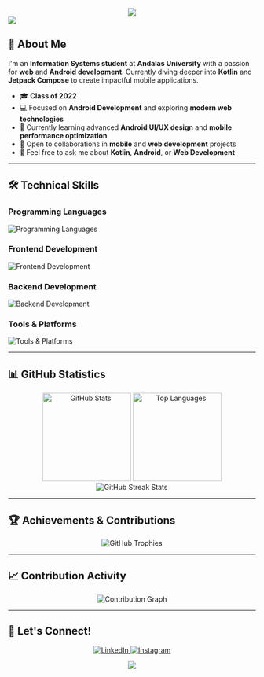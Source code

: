 <div align="center">
  <img src="https://readme-typing-svg.herokuapp.com?font=Fira+Code&color=cyan&size=25&center=true&vCenter=true&width=600&height=100&lines=Hi+there+👋,+I'm+Nabil+Rizki+Navisa;Information+Systems+Student;Android+Developer+%F0%9F%93%B1;Web+Enthusiast+%F0%9F%8C%90;Always+Learning!">
</div>

<img src="https://user-images.githubusercontent.com/73097560/115834477-dbab4500-a447-11eb-908a-139a6edaec5c.gif" />

## 💫 About Me

I'm an **Information Systems student** at **Andalas University** with a passion for **web** and **Android development**. Currently diving deeper into **Kotlin** and **Jetpack Compose** to create impactful mobile applications.

- 🎓 **Class of 2022**  
- 💻 Focused on **Android Development** and exploring **modern web technologies**  
- 🌱 Currently learning advanced **Android UI/UX design** and **mobile performance optimization**  
- 👯 Open to collaborations in **mobile** and **web development** projects  
- 💬 Feel free to ask me about **Kotlin**, **Android**, or **Web Development**  

---

## 🛠️ Technical Skills

### Programming Languages
<p>
  <img src="https://skillicons.dev/icons?i=kotlin,java,cpp,php,js,dart" alt="Programming Languages" />
</p>

### Frontend Development
<p>
  <img src="https://skillicons.dev/icons?i=html,css,tailwind,react,flutter" alt="Frontend Development" />
</p>

### Backend Development
<p>
  <img src="https://skillicons.dev/icons?i=nodejs,express,firebase,mysql,postgres" alt="Backend Development" />
</p>

### Tools & Platforms
<p>
  <img src="https://skillicons.dev/icons?i=git,androidstudio,idea,figma,azure" alt="Tools & Platforms" />
</p>

---

## 📊 GitHub Statistics

<div align="center">
  <img height="180em" src="https://github-readme-stats-eight-theta.vercel.app/api?username=nabilrn&show_icons=true&theme=algolia&include_all_commits=true&count_private=true" alt="GitHub Stats"/>
  <img height="180em" src="https://github-readme-stats-eight-theta.vercel.app/api/top-langs/?username=nabilrn&layout=compact&langs_count=8&theme=algolia" alt="Top Languages"/>
</div>

<div align="center">
  <img src="https://github-readme-streak-stats.herokuapp.com/?user=nabilrn&theme=algolia" alt="GitHub Streak Stats"/>
</div>

---

## 🏆 Achievements & Contributions

<div align="center">
  <img src="https://github-profile-trophy.vercel.app/?username=nabilrn&theme=algolia&column=7" alt="GitHub Trophies"/>
</div>

---

## 📈 Contribution Activity
<div align="center">
  <img src="https://github-readme-activity-graph.vercel.app/graph?username=nabilrn&theme=react-dark" alt="Contribution Graph"/>
</div>

---

## 🤝 Let's Connect!
<p align="center">
  <a href="https://linkedin.com/in/nabilrizkinavisa2004" target="_blank">
    <img src="https://img.shields.io/badge/LinkedIn-0077B5?style=for-the-badge&logo=linkedin&logoColor=white" alt="LinkedIn"/>
  </a>
  <a href="https://instagram.com/nabilrizkinavisa" target="_blank">
    <img src="https://img.shields.io/badge/Instagram-E4405F?style=for-the-badge&logo=instagram&logoColor=white" alt="Instagram"/>
  </a>
</p>

<div align="center">
  <img src="https://readme-typing-svg.herokuapp.com/?font=Righteous&size=25&center=true&vCenter=true&width=500&height=70&duration=4000&lines=Thanks+for+stopping+by!+✌️;Feel+free+to+reach+out+to+me!">
</div>

